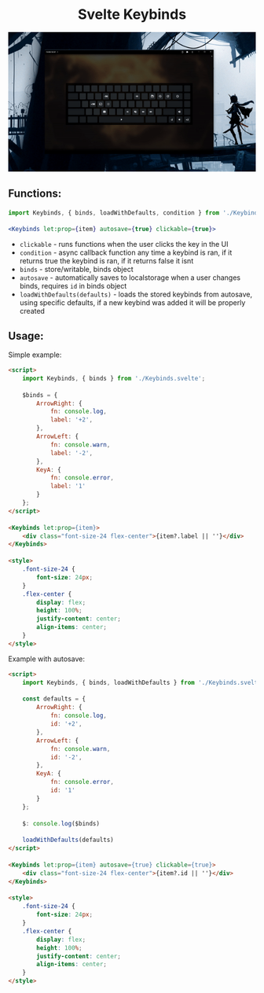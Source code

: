 <h1 align="center">
	Svelte Keybinds
</h1>
<p align="center">
  <img src="./docs/show.gif" alt="chat"><br>
</p>

## Functions:
```jsx
import Keybinds, { binds, loadWithDefaults, condition } from './Keybinds.svelte'

<Keybinds let:prop={item} autosave={true} clickable={true}>
```
- `clickable` - runs functions when the user clicks the key in the UI
- `condition` - async callback function any time a keybind is ran, if it returns true the keybind is ran, if it returns false it isnt
- `binds` - store/writable, binds object
- `autosave` - automatically saves to localstorage when a user changes binds, requires `id` in binds object
- `loadWithDefaults(defaults)` - loads the stored keybinds from autosave, using specific defaults, if a new keybind was added it will be properly created


## Usage:

Simple example:
```html
<script>
	import Keybinds, { binds } from './Keybinds.svelte';

	$binds = {
		ArrowRight: {
			fn: console.log,
			label: '+2',
		},
		ArrowLeft: {
			fn: console.warn,
			label: '-2',
		},
		KeyA: {
			fn: console.error,
			label: '1'
		}
	};
</script>

<Keybinds let:prop={item}>
	<div class="font-size-24 flex-center">{item?.label || ''}</div>
</Keybinds>

<style>
	.font-size-24 {
		font-size: 24px;
	}
	.flex-center {
		display: flex;
		height: 100%;
		justify-content: center;
		align-items: center;
	}
</style>
```

Example with autosave:
```html
<script>
	import Keybinds, { binds, loadWithDefaults } from './Keybinds.svelte';

	const defaults = {
		ArrowRight: {
			fn: console.log,
			id: '+2',
		},
		ArrowLeft: {
			fn: console.warn,
			id: '-2',
		},
		KeyA: {
			fn: console.error,
			id: '1'
		}
	};

	$: console.log($binds)

	loadWithDefaults(defaults)
</script>

<Keybinds let:prop={item} autosave={true} clickable={true}>
	<div class="font-size-24 flex-center">{item?.id || ''}</div>
</Keybinds>

<style>
	.font-size-24 {
		font-size: 24px;
	}
	.flex-center {
		display: flex;
		height: 100%;
		justify-content: center;
		align-items: center;
	}
</style>

```